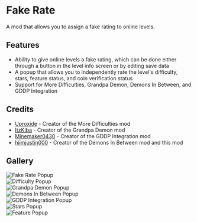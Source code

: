 # Fake Rate
A mod that allows you to assign a fake rating to online levels.

## Features
- Ability to give online levels a fake rating, which can be done either through a button in the level info screen or by editing save data
- A popup that allows you to independently rate the level's difficulty, stars, feature status, and coin verification status
- Support for More Difficulties, Grandpa Demon, Demons In Between, and GDDP Integration

## Credits
- [Uproxide](user:25397826) - Creator of the More Difficulties mod
- [ItzKiba](user:4569963) - Creator of the Grandpa Demon mod
- [Minemaker0430](user:6635071) - Creator of the GDDP Integration mod
- [hiimjustin000](user:7466002) - Creator of the Demons In Between mod and this mod

## Gallery
![Fake Rate Popup](hiimjustin000.fake_rate/fake-rate-popup.png?scale=0.9)\
![Difficulty Popup](hiimjustin000.fake_rate/difficulty-popup.png?scale=0.9)\
![Grandpa Demon Popup](hiimjustin000.fake_rate/grd-popup.png?scale=1.2)\
![Demons In Between Popup](hiimjustin000.fake_rate/dib-popup.png?scale=0.9)\
![GDDP Integration Popup](hiimjustin000.fake_rate/gddp-popup.png?scale=0.9)\
![Stars Popup](hiimjustin000.fake_rate/stars-popup.png?scale=1.2)\
![Feature Popup](hiimjustin000.fake_rate/feature-popup.png?scale=0.9)